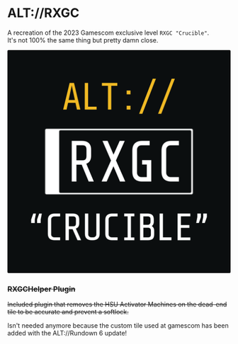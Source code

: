 # ALT://RXGC

A recreation of the 2023 Gamescom exclusive level `RXGC "Crucible"`.  
It's not 100% the same thing but pretty damn close.

<p align="center">
  <img src="https://github.com/AuriRex/GTFO_ALT_RXGC/blob/main/icon.png" alt="Icon"/>
</p>

### ~~RXGCHelper Plugin~~

~~Included plugin that removes the HSU Activator Machines on the dead-end tile to be accurate and prevent a softlock.~~

Isn't needed anymore because the custom tile used at gamescom has been added with the ALT://Rundown 6 update!
